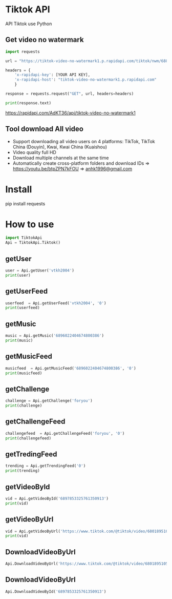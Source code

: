 # Tiktok API 
API Tiktok use Python
## Get video no watermark 
```python
import requests

url = "https://tiktok-video-no-watermark1.p.rapidapi.com/tiktok/nwm/6883765092236791041"

headers = {
    'x-rapidapi-key': [YOUR API KEY],
    'x-rapidapi-host': "tiktok-video-no-watermark1.p.rapidapi.com"
    }

response = requests.request("GET", url, headers=headers)

print(response.text)
```
https://rapidapi.com/AdKT36/api/tiktok-video-no-watermark1

## Tool download All video
- Support downloading all video users on 4 platforms: TikTok, TikTok China (Douyin), Kwai, Kwai China (Kuaishou)
- Video quality full HD
- Download multiple channels at the same time
- Automatically create cross-platform folders and download IDs
=>  https://youtu.be/btpZPN7kFOU
=>  anhk1996@gmail.com
# Install
pip install requests

# How to use
```python
import TiktokApi
Api = TiktokApi.Tiktok()
```
## getUser
```python
user = Api.getUser('vtkh2004')
print(user)
```
## getUserFeed
```python
userfeed  = Api.getUserFeed('vtkh2004', '0')
print(userfeed)
```
## getMusic
```python
music = Api.getMusic('6896022404674800386')
print(music)
```
## getMusicFeed
```python
musicfeed  = Api.getMusicFeed('6896022404674800386', '0')
print(musicfeed)
```
## getChallenge
```python
challenge = Api.getChallenge('foryou')
print(challenge)
```
## getChallengeFeed
```python
challengefeed  = Api.getChallengeFeed('foryou', '0')
print(challengefeed)
```
## getTredingFeed
```python
trending = Api.getTrendingFeed('0')
print(trending)
```
## getVideoById
```python
vid = Api.getVideoById('6897853325761350913')
print(vid)
```
## getVideoByUrl
```python
vid = Api.getVideoByUrl('https://www.tiktok.com/@tiktok/video/6801895105885195526')
print(vid)
```

## DownloadVideoByUrl
```python
Api.DownloadVideoByUrl('https://www.tiktok.com/@tiktok/video/6801895105885195526')
```

## DownloadVideoByUrl
```python
Api.DownloadVideoById('6897853325761350913')
```
